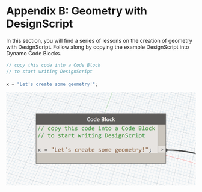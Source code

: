 # Appendix B: Geometry with DesignScript

In this section, you will find a series of lessons on the creation of geometry with DesignScript. Follow along by copying the example DesignScript into Dynamo Code Blocks.

```js
// copy this code into a Code Block
// to start writing DesignScript

x = "Let's create some geometry!";
```
![](images/B/CodeBlock.png)